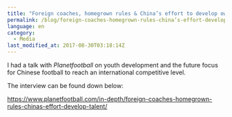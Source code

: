 ```yaml
---
title: "Foreign coaches, homegrown rules & China’s effort to develop own talent"
permalink: /blog/foreign-coaches-homegrown-rules-china’s-effort-develop-own-talent
language: en
category:
  - Media
last_modified_at: 2017-08-30T03:18:14Z
---
```


I had a talk with _Planetfootball_ on youth development and the future focus for Chinese football to reach an international competitive level.

The interview can be found down below:

<https://www.planetfootball.com/in-depth/foreign-coaches-homegrown-rules-chinas-effort-develop-talent/>
